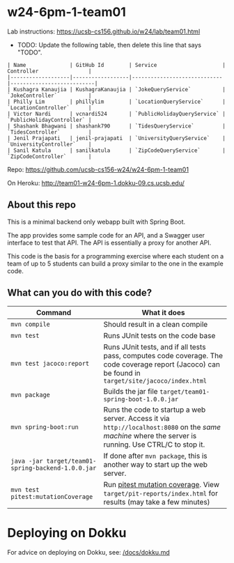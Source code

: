 # w24-6pm-1-team01

Lab instructions: <https://ucsb-cs156.github.io/w24/lab/team01.html>

* TODO: Update the following table, then delete this line that says "TODO".

```
| Name              | GitHub Id        | Service                     | Controller                |
|-------------------|------------------|-----------------------------|---------------------------|
| Kushagra Kanaujia | KushagraKanaujia | `JokeQueryService`          | `JokeController`          |
| Philly Lim        | phillylim        | `LocationQueryService`      | `LocationController`      |
| Victor Nardi      | vcnardi524       | `PublicHolidayQueryService` | `PublicHolidayController` |
| Shashank Bhagwani | shashank790      | `TidesQueryService`         | `TidesController`         |
| Jenil Prajapati   | jenil-prajapati  | `UniversityQueryService`    | `UniversityController`    |
| Sanil Katula      | sanilkatula      | `ZipCodeQueryService`       | `ZipCodeController`       |

```
Repo: https://github.com/ucsb-cs156-w24/w24-6pm-1-team01

On Heroku: http://team01-w24-6pm-1.dokku-09.cs.ucsb.edu/

## About this repo

This is a minimal backend only webapp built with Spring Boot.

The app provides some sample code for an API, and a Swagger user interface
to test that API.  The API is essentially a proxy for another API.

This code is the basis for a programming exercise where each student on a
team of up to 5 students can build a proxy similar to the one in the example code.

## What can you do with this code?

| Command                                            | What it does                                                                                                                                             |
|----------------------------------------------------|----------------------------------------------------------------------------------------------------------------------------------------------------------|
| `mvn compile`                                      | Should result in a clean compile                                                                                                                         |
| `mvn test`                                         | Runs JUnit tests on the code base                                                                                                                        |
| `mvn test jacoco:report`                           | Runs JUnit tests, and if all tests pass, computes code coverage.  The code coverage report (Jacoco) can be found in `target/site/jacoco/index.html`      |
| `mvn package`                                      | Builds the jar file `target/team01-spring-boot-1.0.0.jar`                                                                                                |
| `mvn spring-boot:run`                              | Runs the code to startup a web server.  Access it via `http://localhost:8080` on the *same machine* where the server is running.  Use CTRL/C to stop it. |
| `java -jar target/team01-spring-backend-1.0.0.jar` | If done after `mvn package`, this is another way to start up the web server.                                                                             |
| `mvn test pitest:mutationCoverage`                 | Run [pitest mutation coverage](https://pitest.org).  View `target/pit-reports/index.html` for results (may take a few minutes)                           |

# Deploying on Dokku

For advice on deploying on Dokku, see: [/docs/dokku.md](/docs/dokku.md)
